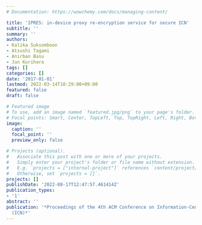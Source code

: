 ```yaml
---
# Documentation: https://wowchemy.com/docs/managing-content/

title: 'IPRES: in-device proxy re-encryption service for secure ICN'
subtitle: ''
summary: ''
authors:
- Kalika Suksomboon
- Atsushi Tagami
- Anirban Basu
- Jun Kurihara
tags: []
categories: []
date: '2017-01-01'
lastmod: 2022-03-14T10:29:00+09:00
featured: false
draft: false

# Featured image
# To use, add an image named `featured.jpg/png` to your page's folder.
# Focal points: Smart, Center, TopLeft, Top, TopRight, Left, Right, BottomLeft, Bottom, BottomRight.
image:
  caption: ''
  focal_point: ''
  preview_only: false

# Projects (optional).
#   Associate this post with one or more of your projects.
#   Simply enter your project's folder or file name without extension.
#   E.g. `projects = ["internal-project"]` references `content/project/deep-learning/index.md`.
#   Otherwise, set `projects = []`.
projects: []
publishDate: '2022-08-17T12:47:57.461414Z'
publication_types:
- '1'
abstract: ''
publication: '*Proceedings of the 4th ACM Conference on Information-Centric Networking
  (ICN)*'
---
```

